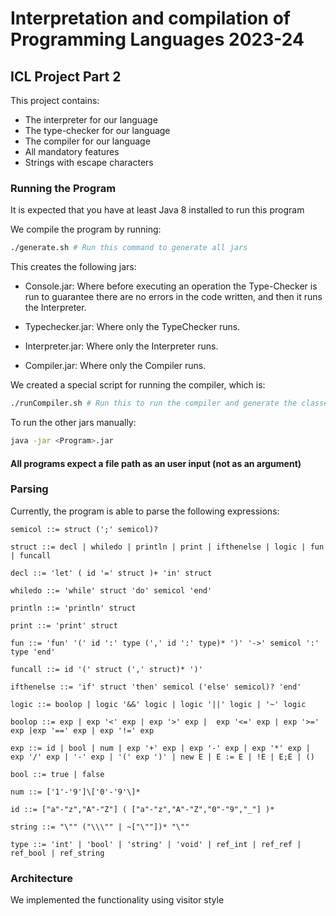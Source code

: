 # Interpretation and compilation of Programming Languages 2023-24

## ICL Project Part 2

This project contains:

- The interpreter for our language
- The type-checker for our language
- The compiler for our language
- All mandatory features
- Strings with escape characters

### Running the Program

It is expected that you have at least Java 8 installed to run this program

We compile the program by running:


```bash                                                      
./generate.sh # Run this command to generate all jars      
```

This creates the following jars:

- Console.jar: Where before executing an operation the Type-Checker is run to guarantee there are no errors in the code written, and then it runs the Interpreter.

- Typechecker.jar: Where only the TypeChecker runs.

- Interpreter.jar: Where only the Interpreter runs.

- Compiler.jar: Where only the Compiler runs.

We created a special script for running the compiler, which is:

```bash
./runCompiler.sh # Run this to run the compiler and generate the classes on output/compiled
```

To run the other jars manually:

```bash
java -jar <Program>.jar
```
#### All programs expect a file path as an user input (not as an argument)              

### Parsing

Currently, the program is able to parse the following expressions:

```
semicol ::= struct (';' semicol)?

struct ::= decl | whiledo | println | print | ifthenelse | logic | fun | funcall

decl ::= 'let' ( id '=' struct )+ 'in' struct

whiledo ::= 'while' struct 'do' semicol 'end'

println ::= 'println' struct

print ::= 'print' struct

fun ::= 'fun' '(' id ':' type (',' id ':' type)* ')' '->' semicol ':' type 'end'

funcall ::= id '(' struct (',' struct)* ')'

ifthenelse ::= 'if' struct 'then' semicol ('else' semicol)? 'end' 

logic ::= boolop | logic '&&' logic | logic '||' logic | '~' logic

boolop ::= exp | exp '<' exp | exp '>' exp |  exp '<=' exp | exp '>=' exp |exp '==' exp | exp '!=' exp

exp ::= id | bool | num | exp '+' exp | exp '-' exp | exp '*' exp | exp '/' exp | '-' exp | '(' exp ')' | new E | E := E | !E | E;E | ()

bool ::= true | false

num ::= ['1'-'9']\['0'-'9'\]*

id ::= ["a"-"z","A"-"Z"] ( ["a"-"z","A"-"Z","0"-"9","_"] )*

string ::= "\"" ("\\\"" | ~["\""])* "\""

type ::= 'int' | 'bool' | 'string' | 'void' | ref_int | ref_ref | ref_bool | ref_string
```

### Architecture

We implemented the functionality using visitor style


